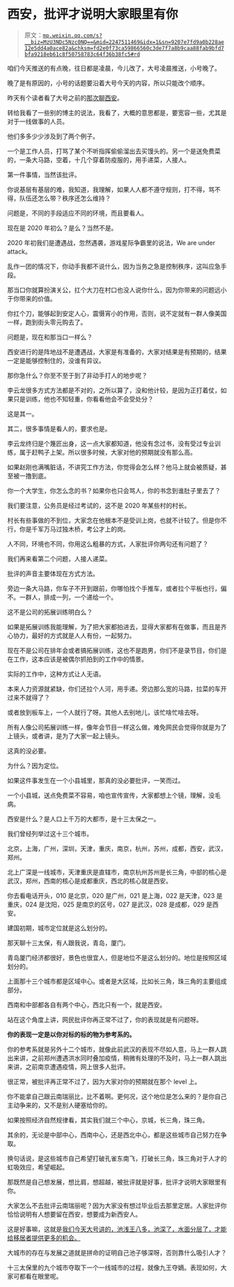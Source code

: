 # 西安，批评才说明大家眼里有你

> 原文：[`mp.weixin.qq.com/s?__biz=MzU3NDc5Nzc0NQ==&mid=2247511469&idx=1&sn=9207e7fd9a0b228ae12e5dd4a0ace82a&chksm=fd2e0f73ca59866560c3de7f7a8b9caa88fab9bfd7bfa9218eb61c8f50758783c64f36b38fc5#rd`](http://mp.weixin.qq.com/s?__biz=MzU3NDc5Nzc0NQ==&mid=2247511469&idx=1&sn=9207e7fd9a0b228ae12e5dd4a0ace82a&chksm=fd2e0f73ca59866560c3de7f7a8b9caa88fab9bfd7bfa9218eb61c8f50758783c64f36b38fc5#rd)

咱们今天推送的有点晚，往日都是凌晨，今儿改了，大号凌晨推送，小号晚了。 

晚了是有原因的，小号的话题要沿着大号今天的内容，所以只能改个顺序。

昨天有个读者看了大号之前的[那次聊西安](http://mp.weixin.qq.com/s?__biz=MzU0MjYwNDU2Mw==&mid=2247503098&idx=1&sn=9be0c180b0a17aea98d8b2c948d89f58&chksm=fb1aa086cc6d29907188fcb38e3ab149fa3e66d362dc47bebe6c0fb9759cf1fe57a6773d5a50&scene=21#wechat_redirect)。

转给我看了一些别的博主的说法，我看了，大概的意思都是，要宽容一些，尤其是对于一线做事的人员。

他们多多少少涉及到了两个例子。 

一个是工作人员，打骂了某个不听指挥偷偷溜出去买馒头的。另一个是送免费菜的，一条大马路，空着，十几个穿着防疫服的，用手递菜，人接人。

第一件事情，当然该批评。 

你说基层有基层的难，我知道，我理解，如果人人都不遵守规则，打不得，骂不得，队伍还怎么带？秩序还怎么维持？ 

问题是，不同的手段适应不同的环境，而且要看人。 

现在是 2020 年初么？是么？当然不是。 

2020 年初我们是遭遇战，忽然遇袭，游戏星际争霸里的说法，We are under attack。

乱作一团的情况下，你动手我都不说什么，因为当务之急是控制秩序，这叫应急手段。 

那当口你就算扮演关公，扛个大刀在村口也没人说你什么，因为你带来的问题远小于你带来的价值。 

你扛个刀，能够起到安定人心，震慑宵小的作用，否则，说不定就有一群人像美国一样，跑到街头零元购去了。

问题是，现在和那当口一样么？ 

西安进行的是阵地战不是遭遇战，大家是有准备的，大家对结果是有预期的，结果一定是能够控制住的，没谁有异议。

那你急什么？你至不至于到了非动手打人的地步呢？

李云龙很多方式方法都是不对的，之所以算了，没和他计较，是因为正打着仗，如果只是训练，他也不知轻重，你看看他会不会受处分？ 

这是其一。 

其二，很多事情是看人的，要求也是。

李云龙终归是个篾匠出身，这一点大家都知道，他没有念过书，没有受过专业训练，属于赶鸭子上架。所以很多时候，大家对他的预期就没有那么高。

如果赵刚也满嘴脏话，不讲究工作方法，你觉得会怎么样？他马上就会被质疑，甚至被一撸到底。 

你一个大学生，你怎么念的书？如果你也只会骂人，你的书念到谁肚子里去了？ 

我们要注意，公务员是经过考试的，这不是 2020 年某些村的村长。

村长有些事做的不到位，大家念在他根本不是受训上岗，也就不计较了。但是你不行，你是千军万马过独木桥，考公才上的岗。 

人不同，环境也不同，你用这么粗暴的方式，人家批评你两句还有问题了？ 

我们再来看第二个问题，人接人递菜。 

批评的声音主要体现在方式方法。

旁边一条大马路，你车子不开到跟前，你哪怕找个手推车，或者拉个平板也行，偏不。一群人，排成一列，一个递给一个。

这不是公司的拓展训练明白么？ 

如果是拓展训练我能理解，为了把大家都拍进去，显得大家都有在做事，而且是齐心协力，最好的方式就是人人有份，一起努力。

现在不是公司在排年会或者搞拓展训练，这也不是跑男，你们不是录节目，你们是在工作，这本应该是被偶尔抓拍到的工作中的情景。 

实际的工作中，这种方式让人无语。

本来人力资源就紧缺，你们还拉个人河，用手递。旁边那么宽的马路，拉菜的车开过来不就得了？ 

或者放到板车上，一个人就行了呀。其他人去别地儿，该忙啥忙啥去呀。 

所有人像公司拓展训练一样，像年会节目一样这么做，难免网民会觉得你就是为了上镜头，或者讲，是为了大家一起上镜头。 

这真的没必要。 

为什么？因为定位。 

如果这件事发生在一个小县城里，那真的没必要批评，一笑而过。

一个小县城，送点免费菜不容易，咱也宣传宣传，大家都想上个镜，理解，没毛病。 

西安是什么？是人口上千万的大都市，是十三太保之一。 

我们曾经列举过这十三个城市。

北京，上海，广州，深圳，天津，重庆，南京，杭州，苏州，成都，西安，武汉，郑州。

北上广深是一线城市，天津重庆是直辖市，南京杭州苏州是长三角，中部的核心是武汉，郑州，西南的核心是成都重庆，西北的核心就是西安。 

你去看电话开头，010 是北京，020 是广州，021 是上海，022 是天津，023 是重庆，024 是沈阳，025 是南京的区号，027 是武汉，028 是成都，029 是西安。

建国初期，城市定位就是这么划分的。 

那天聊十三太保，有人跟我说，青岛，厦门。 

青岛厦门经济都很好，景色也很宜人，但是地位不是这么划分的。地位是按照区域划分的。

上面那十三个城市都是区域中心。或者是大区域，比如长三角，珠三角的主要组成部分。

西南和中部都各自有两个中心，西北只有一个，就是西安。 

站在这个角度上讲，网民批评你再正常不过了，你的表现就是有问题呀。 

**你的表现一定是以你对标的标的物为参考系的。**

你的参考系就是另外十二个城市，就像此前武汉的表现不尽如人意，马上一群人跳出来讲，之前郑州遭遇洪水同时叠加疫情，稍微有处理的不及时，马上一群人跳出来讲，之前南京遭遇疫情，网上很多人批评。

很正常，被批评再正常不过了，因为大家对你的预期就在那个 level 上。 

你不能拿自己跟云南瑞丽比，比不着啊。更何况，这个地位是怎么来的？是你自己主动争来的，又不是别人硬塞给你的。

如果按照经济自然规律看，其实我们就三个中心，京城，长三角，珠三角。

其余的，无论是中部中心，西南中心，还是西北中心，都是这些城市自己努力在争取。

换句话说，是这些城市自己希望打破孔雀东南飞，打破长三角，珠三角对于人才的虹吸效应，希望崛起。 

那既然是自己想发展，想比肩，想超越，被批评就是好事，批评才说明大家眼里有你。 

大家怎么不去批评云南瑞丽呢？因为大家没有想过毕业后去那里定居。人家批评你恰恰说明有人想要留在西安，想要成为新西安人。 

这是好事嘛，这就是[我们今天大号讲的，池浅王八多，池深了，水面分层了，才能给移居者提供更多的机会。](http://mp.weixin.qq.com/s?__biz=MzU0MjYwNDU2Mw==&mid=2247503248&idx=1&sn=b9a31ff7c69bfb06684b06c05d3bd210&chksm=fb1aa1eccc6d28fa2bf92fd5b19e8fd112cf1a9546efe681fc9372a7dc8fe77a9304f7de96ca&scene=21#wechat_redirect)

大城市的存在与发展之道就是拼命的证明自己池子够深呀，否则靠什么吸引人才？

十三太保里的九个城市夺取下一个一线城市的过程，就像九王夺嫡。表现如何，大家可都看在眼里呢。